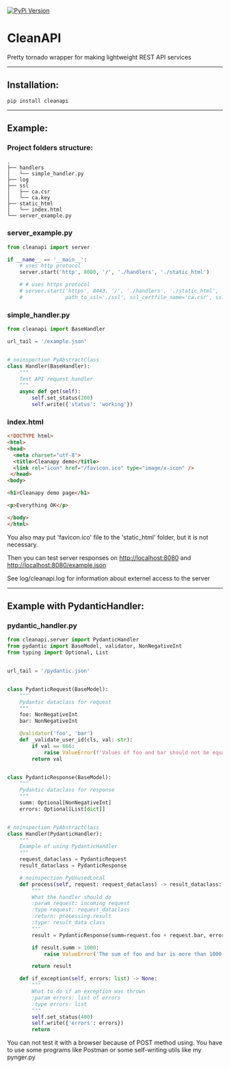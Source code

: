 [![PyPi Version](https://img.shields.io/pypi/v/cleanapi.svg?style=flat-square)](https://pypi.org/project/cleanapi)

# CleanAPI
Pretty tornado wrapper for making lightweight REST API services

____
## Installation:
```
pip install cleanapi
```
____
## Example:

### Project folders structure:
```
.
├── handlers
│   └── simple_handler.py
├── log
├── ssl
│   ├── ca.csr
│   └── ca.key
├── static_html
│   └── index.html
└── server_example.py
```

### server_example.py
```python
from cleanapi import server

if __name__ == '__main__':
    # uses http protocol
    server.start('http', 8080, '/', './handlers', './static_html')

    # # uses https protocol
    # server.start('https', 8443, '/', './handlers', './static_html',
    #              path_to_ssl='./ssl', ssl_certfile_name='ca.csr', ssl_keyfile_name='ca.key')
```

### simple_handler.py
```python
from cleanapi import BaseHandler

url_tail = '/example.json'


# noinspection PyAbstractClass
class Handler(BaseHandler):
    """
    Test API request handler
    """
    async def get(self):
        self.set_status(200)
        self.write({'status': 'working'})
```

### index.html
```html
<!DOCTYPE html>
<html>
<head>
  <meta charset="utf-8">
  <title>Cleanapy demo</title>
  <link rel="icon" href="/favicon.ico" type="image/x-icon" />
 </head>
<body>

<h1>Cleanapy demo page</h1>

<p>Everything OK</p>

</body>
</html>
```
You also may put 'favicon.ico' file to the 'static_html' folder, but it is not necessary.

Then you can test server responses on [http://localhost:8080](http://localhost:8080) and [http://localhost:8080/example.json](http://localhost:8080/example.json)

See log/cleanapi.log for information about externel access to the server
____

## Example with PydanticHandler:

### pydantic_handler.py
```python
from cleanapi.server import PydanticHandler
from pydantic import BaseModel, validator, NonNegativeInt
from typing import Optional, List


url_tail = '/pydantic.json'


class PydanticRequest(BaseModel):
    """
    Pydantic dataclass for request
    """
    foo: NonNegativeInt
    bar: NonNegativeInt

    @validator('foo', 'bar')
    def _validate_user_id(cls, val: str):
        if val == 666:
            raise ValueError(f'Values of foo and bar should not be equal to 666')
        return val


class PydanticResponse(BaseModel):
    """
    Pydantic dataclass for response
    """
    summ: Optional[NonNegativeInt]
    errors: Optional[List[dict]]


# noinspection PyAbstractClass
class Handler(PydanticHandler):
    """
    Example of using PydanticHandler
    """
    request_dataclass = PydanticRequest
    result_dataclass = PydanticResponse

    # noinspection PyUnusedLocal
    def process(self, request: request_dataclass) -> result_dataclass:
        """
        What the handler should do
        :param request: incoming request
        :type request: request_dataclass
        :return: processing result
        :type: result_data class
        """
        result = PydanticResponse(summ=request.foo + request.bar, errors=[])

        if result.summ > 1000:
            raise ValueError('The sum of foo and bar is more than 1000')

        return result

    def if_exception(self, errors: list) -> None:
        """
        What to do if an exception was thrown
        :param errors: list of errors
        :type errors: list
        """
        self.set_status(400)
        self.write({'errors': errors})
        return
```

You can not test it with a browser because of POST method using. You have to use some programs like Postman or some self-writing utils like my pynger.py
